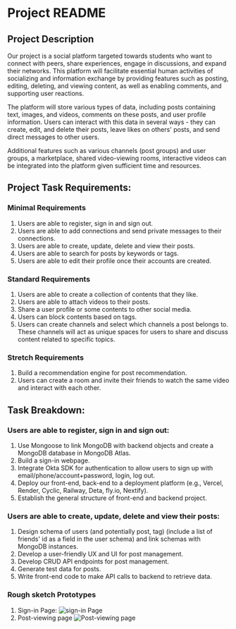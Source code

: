 # Project README

## Project Description

Our project is a social platform targeted towards students who want to connect with peers, share experiences, engage in discussions, and expand their networks. This platform will facilitate essential human activities of socializing and information exchange by providing features such as posting, editing, deleting, and viewing content, as well as enabling comments, and supporting user reactions.

The platform will store various types of data, including posts containing text, images, and videos, comments on these posts, and user profile information. Users can interact with this data in several ways - they can create, edit, and delete their posts, leave likes on others' posts, and send direct messages to other users. 

Additional features such as various channels (post groups) and user groups, a marketplace, shared video-viewing rooms, interactive videos can be integrated into the platform given sufficient time and resources. 

## Project Task Requirements:

### Minimal Requirements

1. Users are able to register, sign in and sign out.
2. Users are able to add connections and send private messages to their connections.
3. Users are able to create, update, delete and view their posts.
4. Users are able to search for posts by keywords or tags.
5. Users are able to edit their profile once their accounts are created.

### Standard Requirements

1. Users are able to create a collection of contents that they like.
2. Users are able to attach videos to their posts.
3. Share a user profile or some contents to other social media.
4. Users can block contents based on tags.
5. Users can create channels and select which channels a post belongs to. These channels will act as unique spaces for users to share and discuss content related to specific topics.

### Stretch Requirements

1. Build a recommendation engine for post recommendation.
2. Users can create a room and invite their friends to watch the same video and interact with each other.

## Task Breakdown:

### Users are able to register, sign in and sign out:

1. Use Mongoose to link MongoDB with backend objects and create a MongoDB database in MongoDB Atlas.
2. Build a sign-in webpage.
3. Integrate Okta SDK for authentication to allow users to sign up with email/phone/account+password, login, log out.
4. Deploy our front-end, back-end to a deployment platform (e.g., Vercel, Render, Cyclic, Railway, Deta, fly.io, Nextify).
5. Establish the general structure of front-end and backend project.

### Users are able to create, update, delete and view their posts:

1. Design schema of users (and potentially post, tag) (include a list of friends' id as a field in the user schema) and link schemas with MongoDB instances.
2. Develop a user-friendly UX and UI for post management.
3. Develop CRUD API endpoints for post management.
4. Generate test data for posts.
5. Write front-end code to make API calls to backend to retrieve data.

### Rough sketch Prototypes

1. Sign-in Page:
![sign-in Page](https://user-images.githubusercontent.com/64096168/241092367-9db8356e-07c3-48fb-b1f7-ca670925b26a.jpg)
2. Post-viewing page
![Post-viewing page](https://user-images.githubusercontent.com/64096168/241092377-d16af624-4b44-4e6f-8ab1-879e9da6b707.jpg)